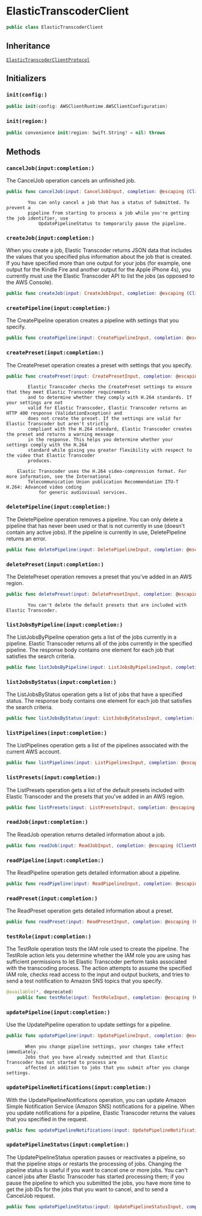 # ElasticTranscoderClient

``` swift
public class ElasticTranscoderClient 
```

## Inheritance

[`ElasticTranscoderClientProtocol`](/aws-sdk-swift/reference/0.x/AWSElasticTranscoder/ElasticTranscoderClientProtocol)

## Initializers

### `init(config:)`

``` swift
public init(config: AWSClientRuntime.AWSClientConfiguration) 
```

### `init(region:)`

``` swift
public convenience init(region: Swift.String? = nil) throws 
```

## Methods

### `cancelJob(input:completion:)`

The CancelJob operation cancels an unfinished job.

``` swift
public func cancelJob(input: CancelJobInput, completion: @escaping (ClientRuntime.SdkResult<CancelJobOutputResponse, CancelJobOutputError>) -> Void)
```

``` 
        You can only cancel a job that has a status of Submitted. To prevent a
        pipeline from starting to process a job while you're getting the job identifier, use
            UpdatePipelineStatus to temporarily pause the pipeline.
```

### `createJob(input:completion:)`

When you create a job, Elastic Transcoder returns JSON data that includes the values that you specified
plus information about the job that is created.
If you have specified more than one output for your jobs (for example, one output for the
Kindle Fire and another output for the Apple iPhone 4s), you currently must use the Elastic Transcoder API to
list the jobs (as opposed to the AWS Console).

``` swift
public func createJob(input: CreateJobInput, completion: @escaping (ClientRuntime.SdkResult<CreateJobOutputResponse, CreateJobOutputError>) -> Void)
```

### `createPipeline(input:completion:)`

The CreatePipeline operation creates a pipeline with settings that you specify.

``` swift
public func createPipeline(input: CreatePipelineInput, completion: @escaping (ClientRuntime.SdkResult<CreatePipelineOutputResponse, CreatePipelineOutputError>) -> Void)
```

### `createPreset(input:completion:)`

The CreatePreset operation creates a preset with settings that you specify.

``` swift
public func createPreset(input: CreatePresetInput, completion: @escaping (ClientRuntime.SdkResult<CreatePresetOutputResponse, CreatePresetOutputError>) -> Void)
```

``` 
        Elastic Transcoder checks the CreatePreset settings to ensure that they meet Elastic Transcoder requirements
        and to determine whether they comply with H.264 standards. If your settings are not
        valid for Elastic Transcoder, Elastic Transcoder returns an HTTP 400 response (ValidationException) and
        does not create the preset. If the settings are valid for Elastic Transcoder but aren't strictly
        compliant with the H.264 standard, Elastic Transcoder creates the preset and returns a warning message
        in the response. This helps you determine whether your settings comply with the H.264
        standard while giving you greater flexibility with respect to the video that Elastic Transcoder
        produces.

    Elastic Transcoder uses the H.264 video-compression format. For more information, see the International
        Telecommunication Union publication Recommendation ITU-T H.264: Advanced video coding
            for generic audiovisual services.
```

### `deletePipeline(input:completion:)`

The DeletePipeline operation removes a pipeline.
You can only delete a pipeline that has never been used or that is not currently in use
(doesn't contain any active jobs). If the pipeline is currently in use,
DeletePipeline returns an error.

``` swift
public func deletePipeline(input: DeletePipelineInput, completion: @escaping (ClientRuntime.SdkResult<DeletePipelineOutputResponse, DeletePipelineOutputError>) -> Void)
```

### `deletePreset(input:completion:)`

The DeletePreset operation removes a preset that you've added in an AWS region.

``` swift
public func deletePreset(input: DeletePresetInput, completion: @escaping (ClientRuntime.SdkResult<DeletePresetOutputResponse, DeletePresetOutputError>) -> Void)
```

``` 
        You can't delete the default presets that are included with Elastic Transcoder.
```

### `listJobsByPipeline(input:completion:)`

The ListJobsByPipeline operation gets a list of the jobs currently in a pipeline.
Elastic Transcoder returns all of the jobs currently in the specified pipeline. The response body contains
one element for each job that satisfies the search criteria.

``` swift
public func listJobsByPipeline(input: ListJobsByPipelineInput, completion: @escaping (ClientRuntime.SdkResult<ListJobsByPipelineOutputResponse, ListJobsByPipelineOutputError>) -> Void)
```

### `listJobsByStatus(input:completion:)`

The ListJobsByStatus operation gets a list of jobs that have a specified status. The response
body contains one element for each job that satisfies the search criteria.

``` swift
public func listJobsByStatus(input: ListJobsByStatusInput, completion: @escaping (ClientRuntime.SdkResult<ListJobsByStatusOutputResponse, ListJobsByStatusOutputError>) -> Void)
```

### `listPipelines(input:completion:)`

The ListPipelines operation gets a list of the pipelines associated with the current AWS account.

``` swift
public func listPipelines(input: ListPipelinesInput, completion: @escaping (ClientRuntime.SdkResult<ListPipelinesOutputResponse, ListPipelinesOutputError>) -> Void)
```

### `listPresets(input:completion:)`

The ListPresets operation gets a list of the default presets included with Elastic Transcoder and the presets that
you've added in an AWS region.

``` swift
public func listPresets(input: ListPresetsInput, completion: @escaping (ClientRuntime.SdkResult<ListPresetsOutputResponse, ListPresetsOutputError>) -> Void)
```

### `readJob(input:completion:)`

The ReadJob operation returns detailed information about a job.

``` swift
public func readJob(input: ReadJobInput, completion: @escaping (ClientRuntime.SdkResult<ReadJobOutputResponse, ReadJobOutputError>) -> Void)
```

### `readPipeline(input:completion:)`

The ReadPipeline operation gets detailed information about a pipeline.

``` swift
public func readPipeline(input: ReadPipelineInput, completion: @escaping (ClientRuntime.SdkResult<ReadPipelineOutputResponse, ReadPipelineOutputError>) -> Void)
```

### `readPreset(input:completion:)`

The ReadPreset operation gets detailed information about a preset.

``` swift
public func readPreset(input: ReadPresetInput, completion: @escaping (ClientRuntime.SdkResult<ReadPresetOutputResponse, ReadPresetOutputError>) -> Void)
```

### `testRole(input:completion:)`

The TestRole operation tests the IAM role used to create the pipeline.
The TestRole action lets you determine whether the IAM role you are using
has sufficient permissions to let Elastic Transcoder perform tasks associated with the transcoding
process. The action attempts to assume the specified IAM role, checks read access to the
input and output buckets, and tries to send a test notification to Amazon SNS topics
that you specify.

``` swift
@available(*, deprecated)
    public func testRole(input: TestRoleInput, completion: @escaping (ClientRuntime.SdkResult<TestRoleOutputResponse, TestRoleOutputError>) -> Void)
```

### `updatePipeline(input:completion:)`

Use the UpdatePipeline operation to update settings for a pipeline.

``` swift
public func updatePipeline(input: UpdatePipelineInput, completion: @escaping (ClientRuntime.SdkResult<UpdatePipelineOutputResponse, UpdatePipelineOutputError>) -> Void)
```

``` 
       When you change pipeline settings, your changes take effect immediately.
       Jobs that you have already submitted and that Elastic Transcoder has not started to process are
       affected in addition to jobs that you submit after you change settings.
```

### `updatePipelineNotifications(input:completion:)`

With the UpdatePipelineNotifications operation, you can update Amazon Simple Notification Service (Amazon SNS) notifications for a pipeline.
When you update notifications for a pipeline, Elastic Transcoder returns the values that you specified in the request.

``` swift
public func updatePipelineNotifications(input: UpdatePipelineNotificationsInput, completion: @escaping (ClientRuntime.SdkResult<UpdatePipelineNotificationsOutputResponse, UpdatePipelineNotificationsOutputError>) -> Void)
```

### `updatePipelineStatus(input:completion:)`

The UpdatePipelineStatus operation pauses or reactivates a pipeline, so that the pipeline
stops or restarts the processing of jobs.
Changing the pipeline status is useful if you want to cancel one or more jobs. You can't
cancel jobs after Elastic Transcoder has started processing them; if you pause the pipeline to which
you submitted the jobs, you have more time to get the job IDs for the jobs that you want
to cancel, and to send a CancelJob request.

``` swift
public func updatePipelineStatus(input: UpdatePipelineStatusInput, completion: @escaping (ClientRuntime.SdkResult<UpdatePipelineStatusOutputResponse, UpdatePipelineStatusOutputError>) -> Void)
```
